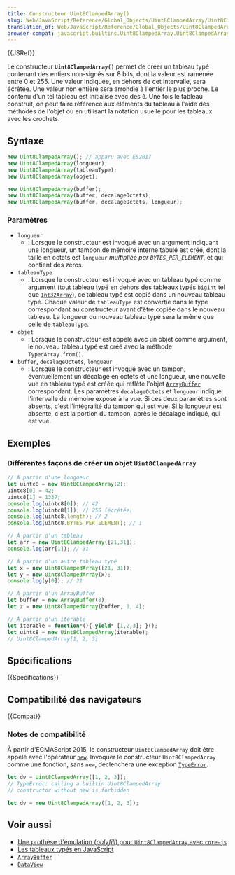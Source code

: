 ```yaml
---
title: Constructeur Uint8ClampedArray()
slug: Web/JavaScript/Reference/Global_Objects/Uint8ClampedArray/Uint8ClampedArray
translation_of: Web/JavaScript/Reference/Global_Objects/Uint8ClampedArray/Uint8ClampedArray
browser-compat: javascript.builtins.Uint8ClampedArray.Uint8ClampedArray
---
```

{{JSRef}}

Le constructeur **`Uint8ClampedArray()`** permet de créer un tableau typé contenant des entiers non-signés sur 8 bits, dont la valeur est ramenée entre 0 et 255. Une valeur indiquée, en dehors de cet intervalle, sera écrêtée. Une valeur non entière sera arrondie à l'entier le plus proche. Le contenu d'un tel tableau est initialisé avec des `0`. Une fois le tableau construit, on peut faire référence aux éléments du tableau à l'aide des méthodes de l'objet ou en utilisant la notation usuelle pour les tableaux avec les crochets.

## Syntaxe

```js
new Uint8ClampedArray(); // apparu avec ES2017
new Uint8ClampedArray(longueur);
new Uint8ClampedArray(tableauType);
new Uint8ClampedArray(objet);

new Uint8ClampedArray(buffer);
new Uint8ClampedArray(buffer, decalageOctets);
new Uint8ClampedArray(buffer, decalageOctets, longueur);
```

### Paramètres

- `longueur`
  - : Lorsque le constructeur est invoqué avec un argument indiquant une longueur, un tampon de mémoire interne tabulé est créé, dont la taille en octets est `longueur` _multipliée par `BYTES_PER_ELEMENT`_, et qui contient des zéros.
- `tableauType`
  - : Lorsque le constructeur est invoqué avec un tableau typé comme argument (tout tableau typé en dehors des tableaux typés [`bigint`](/fr/docs/Glossary/BigInt) tel que [`Int32Array`](/fr/docs/Web/JavaScript/Reference/Global_Objects/Int32Array)), ce tableau typé est copié dans un nouveau tableau typé. Chaque valeur de `tableauType` est convertie dans le type correspondant au constructeur avant d'être copiée dans le nouveau tableau. La longueur du nouveau tableau typé sera la même que celle de `tableauType`.
- `objet`
  - : Lorsque le constructeur est appelé avec un objet comme argument, le nouveau tableau typé est créé avec la méthode `TypedArray.from()`.
- `buffer`, `decalageOctets`, `longueur`
  - : Lorsque le constructeur est invoqué avec un tampon, éventuellement un décalage en octets et une longueur, une nouvelle vue en tableau typé est créée qui reflète l'objet [`ArrayBuffer`](/fr/docs/Web/JavaScript/Reference/Global_Objects/ArrayBuffer) correspondant. Les paramètres `decalageOctets` et `longueur` indique l'intervalle de mémoire exposé à la vue. Si ces deux paramètres sont absents, c'est l'intégralité du tampon qui est vue. Si la longueur est absente, c'est la portion du tampon, après le décalage indiqué, qui est vue.

## Exemples

### Différentes façons de créer un objet `Uint8ClampedArray`

```js
// À partir d'une longueur
let uintc8 = new Uint8ClampedArray(2);
uintc8[0] = 42;
uintc8[1] = 1337;
console.log(uintc8[0]); // 42
console.log(uintc8[1]); // 255 (écrétée)
console.log(uintc8.length); // 2
console.log(uintc8.BYTES_PER_ELEMENT); // 1

// À partir d'un tableau
let arr = new Uint8ClampedArray([21,31]);
console.log(arr[1]); // 31

// À partir d'un autre tableau typé
let x = new Uint8ClampedArray([21, 31]);
let y = new Uint8ClampedArray(x);
console.log(y[0]); // 21

// À partir d'un ArrayBuffer
let buffer = new ArrayBuffer(8);
let z = new Uint8ClampedArray(buffer, 1, 4);

// À partir d'un itérable
let iterable = function*(){ yield* [1,2,3]; }();
let uintc8 = new Uint8ClampedArray(iterable);
// Uint8ClampedArray[1, 2, 3]
```

## Spécifications

{{Specifications}}

## Compatibilité des navigateurs

{{Compat}}

### Notes de compatibilité

À partir d'ECMAScript 2015, le constructeur `Uint8ClampedArray` doit être appelé avec l'opérateur [`new`](/fr/docs/Web/JavaScript/Reference/Operators/new). Invoquer le constructeur `Uint8ClampedArray` comme une fonction, sans `new`, déclenchera une exception [`TypeError`](/fr/docs/Web/JavaScript/Reference/Global_Objects/TypeError).

```js example-bad
let dv = Uint8ClampedArray([1, 2, 3]);
// TypeError: calling a builtin Uint8ClampedArray
// constructor without new is forbidden
```

```js example-good
let dv = new Uint8ClampedArray([1, 2, 3]);
```

## Voir aussi

- [Une prothèse d'émulation (<i lang="en">polyfill</i>) pour `Uint8ClampedArray` avec `core-js`](https://github.com/zloirock/core-js#ecmascript-typed-arrays)
- [Les tableaux typés en JavaScript](/fr/docs/Web/JavaScript/Typed_arrays)
- [`ArrayBuffer`](/fr/docs/Web/JavaScript/Reference/Global_Objects/ArrayBuffer)
- [`DataView`](/fr/docs/Web/JavaScript/Reference/Global_Objects/DataView)
